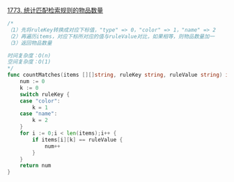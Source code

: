 [1773. 统计匹配检索规则的物品数量](https://leetcode-cn.com/problems/count-items-matching-a-rule/)
```go
/*
（1）先将ruleKey转换成对应下标值，"type" => 0，"color" => 1，"name" => 2
（2）再遍历items，对应下标所对应的值与ruleValue对比，如果相等，则物品数量加一
（3）返回物品数量

时间复杂度：O(n)
空间复杂度：O(1)
*/
func countMatches(items [][]string, ruleKey string, ruleValue string) int {
	num := 0
	k := 0
	switch ruleKey {
	case "color":
		k = 1
	case "name":
		k = 2
	}
	for i := 0;i < len(items);i++ {
		if items[i][k] == ruleValue {
			num++
		}
	}
	return num
}
```